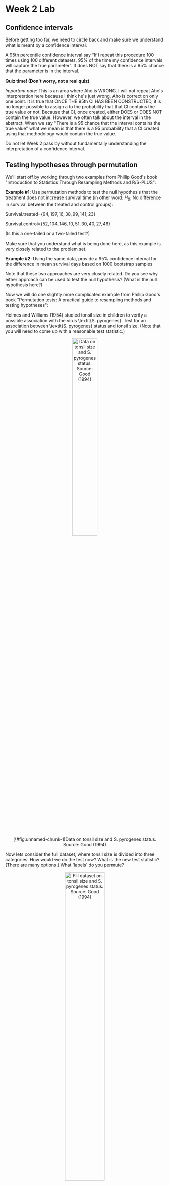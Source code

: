 Week 2 Lab
=============

Confidence intervals
-----------------------

Before getting too far, we need to circle back and make sure we understand what is meant by a confidence interval. 

A 95th percentile confidence interval say “If I repeat this procedure 100 times using 100 different datasets, 95% of the time my confidence intervals will capture the true parameter”. It does NOT say that there is a 95% chance that the parameter is in the interval.

**Quiz time! (Don't worry, not a real quiz)**

*Important note*: This is an area where Aho is WRONG. I will not repeat Aho's interpretation here because I think he's just wrong. Aho is correct on only one point. It is true that ONCE THE 95th CI HAS BEEN CONSTRUCTED, it is no longer possible to assign a $%$ to the probability that that CI contains the true value or not. Because that CI, once created, either DOES or DOES NOT contain the true value. However, we often talk about the interval in the abstract. When we say "There is a 95$%$ chance that the interval contains the true value" what we mean is that there is a 95$%$ probability that a CI created using that methodology would contain the true value.

Do not let Week 2 pass by without fundamentally understanding the interpretation of a confidence interval. 

Testing hypotheses through permutation
------------------------------------

We'll start off by working through two examples from Phillip Good's book "Introduction to Statistics Through Resampling Methods and R/S-PLUS":

**Example #1**: Use permutation methods to test the null hypothesis that the treatment does not increase survival time (in other word: $H_{0}$: No difference in survival between the treated and control groups):

Survival.treated=$\{94,197,16,38,99,141,23 \}$

Survival.control=$\{52,104,146,10,51,30,40,27,46 \}$

(Is this a one-tailed or a two-tailed test?)

Make sure that you understand what is being done here, as this example is very closely related to the problem set.


**Example #2**: Using the same data, provide a 95% confidence interval for the difference in mean survival days based on 1000 bootstrap samples

Note that these two approaches are very closely related. Do you see why either approach can be used to test the null hypothesis? (What is the null hypothesis here?)

Now we will do one slightly more complicated example from Phillip Good's book "Permutation tests: A practical guide to resampling methods and testing hypotheses":

Holmes and Williams (1954) studied tonsil size in children to verify a possible association with the virus \textit{S. pyrogenes}. Test for an association between \textit{S. pyrogenes} status and tonsil size. (Note that you will need to come up with a reasonable test statistic.)

<div class="figure" style="text-align: center">
<img src="Table2categories.png" alt="Data on tonsil size and S. pyrogenes status. Source: Good (1994)" width="40%" />
<p class="caption">(\#fig:unnamed-chunk-1)Data on tonsil size and S. pyrogenes status. Source: Good (1994)</p>
</div>

Now lets consider the full dataset, where tonsil size is divided into three categories. How would we do the test now? What is the new test statistic? (There are many options.) What 'labels' do you permute?

<div class="figure" style="text-align: center">
<img src="Table3categories.png" alt="Fill dataset on tonsil size and S. pyrogenes status. Source: Good (1994)" width="50%" />
<p class="caption">(\#fig:unnamed-chunk-2)Fill dataset on tonsil size and S. pyrogenes status. Source: Good (1994)</p>
</div>

Basics of bootstrap and jackknife
------------------------------------

To get started with bootstrap and jackknife techniques, we start by working through a very simple example. First we simulate some data


```r
x<-seq(0,9,by=1)
```

This will constutute our "data". Let's print the result of sampling with replacement to get a sense for it...


```r
table(sample(x,size=length(x),replace=T))
```

```
## 
## 1 4 5 6 7 8 9 
## 1 1 2 1 2 1 2
```

Now we will write a little script to take bootstrap samples and calculate the means of each of these bootstrap samples


```r
xmeans<-vector(length=1000)
for (i in 1:1000)
  {
  xmeans[i]<-mean(sample(x,replace=T))
  }
```

The actual number of bootstrapped samples is arbitrary *at this point* but there are ways of characterizing the precision of the bootstrap (jackknife-after-bootstrap) which might inform the number of bootstrap samples needed. *In practice*, people tend to pick some arbitrary but large number of bootstrap samples because computers are so fast that it is often easy to draw far more samples than are actually needed. When calculation of the statistic is slow (as might be the case if you are using the samples to construct a phylogeny, for example), then you would need to be more concerned with the number of bootstrap samples. 

First, lets just look at a histogram of the bootstrapped means and plot the actual sample mean on the histogram for comparison



```r
hist(xmeans,breaks=30,col="pink")
abline(v=mean(x),lwd=2)
```

<img src="Week-2-lab_files/figure-html/unnamed-chunk-6-1.png" width="672" />

Calculating bias and standard error
-----------------------------------

From these we can calculate the bias and standard deviation for the mean (which is the "statistic"):

$$
\widehat{Bias_{boot}} = \left(\frac{1}{k}\sum^{k}_{i=1}\theta^{*}_{i}\right)-\hat{\theta}
$$


```r
bias.boot<-mean(xmeans)-mean(x)
bias.boot
```

```
## [1] 0.0097
```

```r
hist(xmeans,breaks=30,col="pink")
abline(v=mean(x),lwd=5,col="black")
abline(v=mean(xmeans),lwd=2,col="yellow")
```

<img src="Week-2-lab_files/figure-html/unnamed-chunk-7-1.png" width="672" />

$$
\widehat{s.e._{boot}} = \sqrt{\frac{1}{k-1}\sum^{k}_{i=1}(\theta^{*}_{i}-\bar{\theta^{*}})^{2}}
$$


```r
se.boot<-sd(xmeans)
```

We can find the confidence intervals in two ways:

Method #1: Assume the bootstrap statistics are normally distributed


```r
LL.boot<-mean(xmeans)-1.96*se.boot #where did 1.96 come from?
UL.boot<-mean(xmeans)+1.96*se.boot
LL.boot
```

```
## [1] 2.734567
```

```r
UL.boot
```

```
## [1] 6.284833
```

Method #2: Simply take the quantiles of the bootstrap statistics


```r
quantile(xmeans,c(0.025,0.975))
```

```
##  2.5% 97.5% 
##   2.8   6.3
```

Let's compare this to what we would have gotten if we had used normal distribution theory. First we have to calculate the standard error:


```r
se.normal<-sqrt(var(x)/length(x))
LL.normal<-mean(x)-qt(0.975,length(x)-1)*se.normal
UL.normal<-mean(x)+qt(0.975,length(x)-1)*se.normal
LL.normal
```

```
## [1] 2.334149
```

```r
UL.normal
```

```
## [1] 6.665851
```

In this case, the confidence intervals we got from the normal distribution theory are too wide.

Does it make sense why the normal distribution theory intervals are too wide? Because the original were were uniformly distributed, the data has higher variance than would be expected and therefore the standard error is higher than would be expected.

There are two packages that provide functions for bootstrapping, 'boot' and 'boostrap'. We will start by using the 'bootstrap' package, which was originally designed for Efron and Tibshirani's monograph on the bootstrap. 

To test the main functionality of the 'bootstrap' package, we will use the data we already have. The 'bootstrap' function requires the input of a user-defined function to calculate the statistic of interest. Here I will write a function that calculates the mean of the input values.


```r
library(bootstrap)
theta<-function(x)
  {
    mean(x)
  }
results<-bootstrap(x=x,nboot=1000,theta=theta)
results
```

```
## $thetastar
##    [1] 4.6 3.9 3.2 3.1 4.5 2.7 4.9 5.5 5.5 6.2 7.5 2.8 4.5 3.6 4.7 3.2 3.9 4.4
##   [19] 3.0 3.4 3.6 3.6 4.5 3.3 3.1 3.7 4.7 5.2 5.3 5.1 4.1 4.8 5.0 4.7 4.7 5.2
##   [37] 5.5 4.5 3.2 4.4 4.6 4.9 3.5 6.8 3.3 5.1 4.7 4.0 2.7 3.7 5.8 4.1 4.7 4.7
##   [55] 4.3 3.2 4.4 6.2 4.7 4.0 4.7 2.2 5.3 3.9 5.0 4.5 3.4 3.7 3.2 5.3 4.0 3.8
##   [73] 4.4 4.3 2.9 4.6 4.7 5.4 4.2 6.1 5.2 4.5 4.5 5.5 5.1 4.9 6.8 6.4 3.5 5.4
##   [91] 4.8 3.6 5.1 4.5 3.4 2.9 3.2 4.5 5.6 4.7 4.4 5.3 4.4 2.2 4.2 3.3 5.2 6.4
##  [109] 3.1 5.0 4.7 6.2 4.4 4.3 4.7 5.1 2.6 5.9 4.4 3.8 5.4 3.8 3.8 4.8 4.7 4.6
##  [127] 4.3 4.0 5.1 5.7 5.7 5.0 3.9 4.2 5.2 4.1 3.7 4.5 4.8 4.8 4.0 3.2 3.5 4.4
##  [145] 4.1 3.5 3.2 3.8 4.1 4.6 5.1 4.7 4.0 4.9 4.6 4.7 2.4 5.5 4.3 4.9 4.7 4.9
##  [163] 5.3 3.9 4.6 3.2 5.7 4.4 3.3 4.1 4.7 4.7 5.4 5.2 5.0 5.0 3.8 3.6 6.2 5.6
##  [181] 4.7 3.6 5.6 4.6 4.7 4.6 3.5 5.4 3.7 5.9 5.4 5.0 5.3 3.7 3.0 4.3 5.1 3.8
##  [199] 5.5 4.6 4.1 5.5 4.1 4.0 4.4 3.6 4.4 2.6 4.1 4.8 4.6 5.5 5.1 4.1 5.1 5.9
##  [217] 5.7 4.8 3.0 4.5 5.3 5.9 5.7 2.8 4.2 5.0 5.5 4.3 4.7 5.1 5.6 5.1 3.0 2.9
##  [235] 2.6 4.0 3.5 4.4 4.1 4.8 4.1 4.1 4.4 4.3 2.3 5.6 3.6 6.1 4.3 3.8 4.2 3.3
##  [253] 4.4 5.5 2.8 4.1 3.2 3.9 5.0 3.8 4.6 4.0 3.1 3.9 3.7 4.9 3.9 4.0 4.9 4.1
##  [271] 6.0 4.1 4.6 5.8 5.3 3.5 5.3 5.0 5.5 4.3 2.5 4.4 2.8 4.6 4.8 3.1 3.4 5.0
##  [289] 4.2 4.0 4.5 4.1 4.2 3.4 5.2 5.4 2.1 5.5 3.5 4.9 5.6 5.2 3.9 3.6 3.9 2.9
##  [307] 4.4 5.2 4.1 4.5 3.8 4.5 4.8 6.7 5.4 3.5 4.8 4.9 3.0 3.8 4.5 4.7 5.5 5.2
##  [325] 5.6 2.5 3.0 5.2 4.2 5.2 4.5 5.1 3.4 3.6 4.9 2.9 4.3 5.4 3.7 5.3 4.8 4.1
##  [343] 5.3 3.9 4.0 3.9 4.6 4.3 6.5 4.4 4.6 6.7 4.3 4.5 5.7 3.9 4.5 4.1 2.2 5.1
##  [361] 4.3 4.2 5.1 5.7 5.0 5.4 3.1 2.9 5.0 4.1 4.4 3.4 3.6 4.4 3.0 5.2 5.5 3.5
##  [379] 4.2 3.6 3.9 5.1 3.8 3.7 4.9 3.9 6.0 4.3 3.3 3.0 5.2 5.2 4.3 3.8 3.3 5.1
##  [397] 4.9 5.2 5.4 5.0 4.7 4.4 5.6 5.3 3.1 4.1 5.0 3.9 4.3 3.4 6.1 3.4 3.7 5.6
##  [415] 5.8 3.7 3.7 3.9 3.8 6.4 4.1 4.8 3.9 4.1 5.1 4.8 5.3 5.0 5.8 4.9 4.4 3.7
##  [433] 4.1 4.0 4.3 3.6 3.6 5.0 3.6 5.3 4.2 3.7 4.4 4.8 5.0 4.5 4.7 5.0 5.4 5.6
##  [451] 4.5 4.9 5.0 4.1 5.3 5.0 4.2 3.7 4.8 3.9 5.8 4.2 2.6 4.7 4.0 3.2 4.2 3.4
##  [469] 4.6 4.0 2.4 5.0 4.9 4.9 4.1 5.4 5.0 4.9 5.7 4.3 4.9 2.2 4.3 4.9 5.0 4.4
##  [487] 4.3 4.3 4.5 3.8 5.6 3.3 4.3 4.9 3.4 3.0 5.9 4.1 4.2 3.4 4.4 3.6 3.4 4.1
##  [505] 4.1 2.3 4.3 3.8 5.6 5.7 3.8 5.0 4.8 6.1 4.7 4.0 4.2 3.9 4.3 4.5 4.4 5.1
##  [523] 3.6 5.2 5.5 4.5 5.3 2.9 3.1 4.7 4.8 3.8 4.7 5.0 4.5 5.5 3.9 5.3 4.3 5.6
##  [541] 4.1 3.5 4.9 5.4 3.5 4.6 6.3 5.3 2.9 5.4 4.7 5.4 4.8 5.1 4.7 3.4 6.3 3.9
##  [559] 4.0 5.6 4.4 5.3 3.4 2.6 5.7 3.9 3.5 5.3 4.8 5.1 5.9 3.2 4.4 5.6 4.6 3.7
##  [577] 3.5 4.8 3.2 4.6 4.5 3.6 3.4 3.8 4.4 5.1 5.2 4.4 2.8 4.0 4.9 5.1 4.2 5.5
##  [595] 3.2 4.1 3.2 4.2 5.3 4.8 3.8 5.3 3.5 3.6 4.5 5.2 5.4 4.3 4.7 5.0 4.7 4.9
##  [613] 4.0 4.7 3.9 4.3 3.9 4.6 4.6 4.9 5.5 4.1 6.3 4.1 4.6 5.1 5.3 3.9 4.3 5.5
##  [631] 5.2 4.4 4.4 4.9 4.4 5.6 2.8 5.9 3.1 5.1 5.2 4.6 3.7 4.4 2.9 5.8 4.7 2.3
##  [649] 4.5 5.5 3.5 3.0 4.9 3.6 4.3 4.3 4.8 4.4 3.7 5.3 4.6 3.3 4.3 3.2 6.2 5.4
##  [667] 3.9 4.3 4.3 3.8 4.7 4.6 3.9 5.6 3.8 4.4 4.3 4.8 4.3 5.8 5.0 5.3 2.6 4.9
##  [685] 4.1 5.1 5.1 5.9 4.4 4.5 4.8 3.2 4.9 5.1 2.5 2.9 4.8 4.5 4.5 3.8 5.1 4.3
##  [703] 6.0 3.5 4.9 4.3 3.2 4.7 4.2 5.4 4.9 5.6 4.7 6.2 4.6 3.6 4.1 5.0 3.7 3.9
##  [721] 4.2 4.6 5.6 5.9 6.0 4.4 4.8 4.9 3.5 5.8 4.6 4.0 4.3 5.1 4.4 4.6 5.1 5.4
##  [739] 5.5 4.8 3.3 5.2 4.7 4.3 4.3 4.7 4.4 5.1 5.4 4.1 3.0 3.8 4.6 6.1 4.2 4.9
##  [757] 4.0 3.6 2.7 5.0 3.5 4.5 4.7 3.4 2.7 4.3 4.9 3.5 4.8 4.3 4.9 5.3 4.5 4.5
##  [775] 4.6 4.0 4.6 4.7 4.8 5.8 3.8 5.5 6.3 4.2 4.3 2.9 6.2 5.5 4.8 4.5 3.5 4.8
##  [793] 3.9 4.5 4.5 5.6 6.4 4.3 3.3 3.2 5.9 5.6 4.8 2.8 6.2 4.6 4.3 3.9 3.9 4.1
##  [811] 5.0 4.8 4.9 6.7 4.7 5.1 3.3 4.7 3.8 5.3 5.6 4.1 5.1 4.1 3.2 5.5 2.5 4.8
##  [829] 4.4 3.1 5.2 4.0 3.7 4.0 3.7 6.2 3.5 4.5 2.6 4.8 4.0 5.8 4.0 5.3 4.1 3.7
##  [847] 5.8 4.4 3.8 5.7 5.0 4.8 2.3 4.0 5.2 4.9 4.2 3.0 3.5 5.0 3.2 5.2 4.7 6.8
##  [865] 4.1 3.9 4.6 4.9 4.6 4.2 3.3 2.6 3.9 5.6 4.3 3.8 4.2 4.5 4.7 3.5 4.3 4.5
##  [883] 4.0 6.0 5.1 4.4 4.0 3.7 4.1 5.5 5.2 5.1 3.8 3.2 3.1 2.0 5.1 5.2 3.7 5.0
##  [901] 4.0 4.8 6.3 5.3 4.3 3.7 6.0 4.5 3.8 3.9 4.8 4.5 5.0 4.7 4.0 4.7 5.6 5.3
##  [919] 4.8 3.4 4.2 5.3 4.5 4.5 5.6 3.4 5.7 5.1 4.7 3.6 4.7 5.2 2.7 3.5 4.7 2.9
##  [937] 4.1 3.4 4.4 4.1 4.2 5.7 4.6 4.3 5.1 4.4 4.0 5.9 4.4 5.4 4.2 3.7 3.4 4.8
##  [955] 7.2 3.9 4.4 3.2 5.0 3.8 5.5 4.7 3.2 4.3 3.1 3.5 5.5 5.2 6.6 4.4 5.0 4.2
##  [973] 4.0 4.7 4.4 4.6 5.7 6.0 3.2 6.0 4.4 2.5 5.6 5.0 5.1 3.0 3.5 3.7 4.5 5.0
##  [991] 4.7 4.3 3.6 4.6 4.9 4.4 4.5 4.8 4.9 6.2
## 
## $func.thetastar
## NULL
## 
## $jack.boot.val
## NULL
## 
## $jack.boot.se
## NULL
## 
## $call
## bootstrap(x = x, nboot = 1000, theta = theta)
```

```r
quantile(results$thetastar,c(0.025,0.975))
```

```
##   2.5%  97.5% 
## 2.6975 6.2000
```

Notice that we get exactly what we got last time. This illustrates an important point, which is that the bootstrap functions are often no easier to use than something you could write yourself.

You can also define a function of the bootstrapped statistics (we have been calling this theta) to pull out immediately any summary statistics you are interested in from the bootstrapped thetas.

Here I will write a function that calculates the bias of my estimate of the mean (which is 4.5 [i.e. the mean of the number 0,1,2,3,4,5,6,7,8,9])


```r
bias<-function(x)
  {
  mean(x)-4.5
  }
results<-bootstrap(x=x,nboot=1000,theta=theta,func=bias)
results
```

```
## $thetastar
##    [1] 5.0 3.9 5.9 7.1 5.1 5.7 4.6 6.1 3.4 4.1 3.4 2.8 3.0 3.8 3.8 2.7 4.7 4.2
##   [19] 6.0 5.2 4.3 3.8 3.3 3.5 4.6 4.5 3.8 2.9 4.9 3.7 3.1 5.1 2.0 4.5 4.7 3.2
##   [37] 4.2 5.2 4.0 3.8 5.5 4.6 5.1 5.0 4.7 5.5 6.6 4.3 6.5 6.2 3.5 2.5 4.0 3.7
##   [55] 5.5 4.6 5.7 4.4 5.5 5.2 5.4 4.1 4.3 3.5 5.7 5.2 4.5 5.5 4.8 4.5 5.1 4.3
##   [73] 5.6 4.5 5.1 3.6 3.5 4.3 4.2 4.1 4.9 6.7 4.9 4.5 2.9 3.6 4.5 6.2 7.1 4.2
##   [91] 3.0 5.4 5.0 3.9 5.5 5.6 4.3 4.4 5.5 4.5 4.3 4.2 4.6 6.8 4.6 3.4 3.4 4.1
##  [109] 4.0 5.2 3.9 4.8 3.5 5.3 3.3 4.2 4.5 5.0 4.6 4.8 4.6 3.4 4.8 5.3 4.8 3.1
##  [127] 4.9 5.4 4.2 5.8 3.1 5.3 3.5 5.8 4.6 4.3 5.9 3.5 5.0 4.4 3.2 4.3 3.8 3.0
##  [145] 2.6 4.2 5.0 5.2 4.1 3.7 6.6 4.1 3.6 4.8 5.3 4.9 3.7 4.9 3.5 3.7 3.6 4.3
##  [163] 5.8 4.0 5.2 4.8 3.7 3.4 4.7 3.6 3.8 3.9 3.1 4.2 4.8 5.5 6.0 5.2 4.8 4.1
##  [181] 5.4 4.8 5.6 4.6 3.7 3.7 3.9 4.5 4.2 4.6 3.8 3.5 5.7 3.6 3.9 5.7 4.9 5.2
##  [199] 3.5 4.3 5.7 5.2 5.5 6.3 5.7 4.6 4.8 6.1 4.0 3.6 3.3 3.7 4.1 3.4 3.8 3.3
##  [217] 4.4 3.8 3.6 5.0 5.0 4.4 3.8 5.6 3.2 3.5 4.4 4.5 4.1 4.8 4.1 3.0 4.5 3.5
##  [235] 5.5 3.0 4.4 4.9 4.6 4.3 3.6 4.6 3.6 3.6 3.2 3.9 4.7 4.8 6.6 4.0 4.5 4.7
##  [253] 4.8 5.1 3.1 5.7 4.3 5.4 5.0 5.5 4.9 2.8 3.7 4.1 2.5 4.3 3.4 4.7 3.8 5.3
##  [271] 4.7 5.6 5.8 3.3 5.8 5.9 4.5 6.5 4.6 4.7 4.2 4.9 4.6 4.5 3.7 5.4 4.2 4.3
##  [289] 4.7 3.3 4.4 5.5 3.1 4.5 5.9 4.6 4.1 5.3 5.4 5.3 3.6 3.9 4.0 5.2 4.6 4.3
##  [307] 4.5 3.7 6.0 4.4 4.8 5.4 4.6 4.1 3.0 6.1 5.6 5.0 4.3 4.2 5.6 4.2 3.6 5.5
##  [325] 4.1 3.4 5.0 4.5 6.3 4.7 5.1 3.2 5.0 3.6 3.7 5.2 4.0 4.6 5.5 4.0 4.7 3.1
##  [343] 5.5 5.2 4.0 4.0 3.1 4.1 4.6 5.4 5.1 4.7 3.1 2.5 5.3 5.6 3.3 2.7 4.5 4.3
##  [361] 3.8 5.5 5.2 4.6 4.8 2.7 4.4 4.7 3.1 4.9 5.0 3.5 3.9 4.8 4.9 4.8 4.4 4.5
##  [379] 4.8 3.9 4.5 4.5 6.0 3.1 5.8 5.8 6.2 5.0 4.6 4.0 3.9 5.5 4.8 5.1 4.0 4.5
##  [397] 3.7 4.5 4.6 5.1 4.4 4.8 4.4 5.7 5.2 3.2 3.5 3.9 4.8 4.7 4.6 3.5 4.5 4.0
##  [415] 5.7 5.2 3.7 3.3 5.6 4.3 4.9 3.4 5.7 3.5 3.3 2.4 4.2 5.7 5.0 5.5 3.9 4.3
##  [433] 4.3 4.5 5.1 5.9 5.2 3.1 5.4 5.5 3.7 2.7 4.2 6.2 4.2 4.0 4.2 4.9 4.8 2.4
##  [451] 3.2 6.2 2.1 5.4 5.5 4.5 4.9 2.6 4.3 4.8 5.0 3.2 4.1 4.6 5.3 3.9 4.1 4.0
##  [469] 5.3 4.1 4.5 4.6 4.5 3.8 4.2 4.8 4.4 4.7 5.0 4.9 3.6 3.6 4.3 6.1 4.6 2.3
##  [487] 4.9 5.4 5.4 3.5 4.7 4.5 5.3 3.3 5.9 4.6 5.7 3.4 4.1 6.8 4.6 2.9 5.8 2.0
##  [505] 3.6 5.2 4.0 5.4 3.1 5.0 4.6 5.3 3.9 4.4 5.4 4.8 4.6 4.5 4.9 4.2 1.8 4.2
##  [523] 3.1 4.3 5.2 3.3 5.1 3.1 3.7 5.1 3.8 3.7 3.2 4.5 4.5 5.2 5.3 5.6 3.8 4.2
##  [541] 4.1 4.2 4.4 4.1 4.2 4.8 4.6 4.6 4.8 1.9 5.4 5.3 4.7 5.7 5.1 4.5 4.2 4.6
##  [559] 5.0 4.2 5.2 5.2 6.0 3.4 3.9 3.9 4.3 3.5 4.8 4.3 4.4 2.9 5.0 5.4 4.4 3.7
##  [577] 4.8 3.8 4.2 4.8 5.6 4.5 4.1 3.3 3.3 5.0 5.1 3.9 4.9 5.1 5.9 3.3 4.2 4.7
##  [595] 4.4 4.7 4.1 3.8 3.8 6.1 4.5 4.7 5.0 4.0 4.4 5.0 4.1 4.6 3.7 7.3 3.6 3.2
##  [613] 5.7 4.8 4.4 5.2 4.0 5.3 4.6 3.7 5.1 5.3 3.9 5.0 4.1 4.8 2.6 6.4 5.0 5.2
##  [631] 6.1 3.3 5.9 5.0 4.9 5.4 3.9 4.9 4.6 5.2 6.0 4.2 5.4 3.6 3.1 5.6 5.6 4.3
##  [649] 5.0 4.0 3.2 4.1 4.7 4.8 4.7 5.1 3.8 3.9 5.6 3.2 3.7 4.8 4.9 4.2 6.2 4.8
##  [667] 4.8 3.7 5.8 3.8 5.2 4.7 4.9 5.3 2.6 6.2 5.1 5.9 6.1 4.0 4.8 4.3 4.0 3.3
##  [685] 5.5 4.1 4.0 4.4 3.0 5.0 5.8 4.0 5.7 4.8 5.6 4.3 3.0 5.7 4.6 4.9 4.2 3.5
##  [703] 4.6 4.3 3.8 3.9 6.2 4.0 4.2 5.6 4.3 4.6 4.3 4.1 5.4 3.7 4.1 5.1 3.0 4.6
##  [721] 3.3 3.3 3.8 4.8 5.0 3.6 4.8 4.3 4.5 3.2 4.2 5.9 5.8 3.1 3.7 5.5 7.0 2.3
##  [739] 4.0 3.4 5.0 2.6 3.9 5.9 4.3 4.9 4.4 5.0 5.5 4.2 4.1 5.2 2.9 4.0 4.9 5.4
##  [757] 3.6 5.0 5.8 3.9 5.1 4.7 3.1 6.2 3.9 4.8 4.6 5.6 4.6 4.2 3.9 3.7 5.5 4.3
##  [775] 4.8 3.4 5.7 5.8 5.0 5.3 4.9 3.6 4.4 3.9 4.3 5.1 4.3 4.1 4.5 5.7 4.7 3.8
##  [793] 3.7 4.4 4.9 4.3 4.8 4.1 4.1 4.8 4.2 5.4 3.5 5.4 5.3 5.7 3.8 6.9 3.8 5.4
##  [811] 3.9 3.8 3.5 4.5 4.2 5.2 4.4 5.0 4.6 3.8 4.5 5.3 3.5 5.6 2.2 5.8 4.6 3.8
##  [829] 5.2 6.0 3.6 4.2 3.9 5.6 2.7 5.6 5.7 5.3 4.7 3.8 4.1 4.5 5.0 3.3 4.0 4.5
##  [847] 4.1 5.0 6.2 4.1 4.9 5.0 5.0 3.6 5.7 5.2 3.3 3.1 3.4 4.5 2.8 4.9 4.9 2.3
##  [865] 5.2 3.3 5.0 4.9 3.8 6.0 5.7 4.5 4.9 3.9 4.9 5.6 5.2 6.0 4.7 5.0 6.3 3.8
##  [883] 4.5 4.5 3.8 4.2 4.4 4.8 3.6 6.6 4.9 3.1 2.6 3.7 5.1 3.9 5.0 6.4 3.8 3.8
##  [901] 5.0 5.9 4.6 6.2 4.5 5.3 5.7 4.8 5.3 5.5 6.0 4.6 4.7 3.4 4.5 5.2 4.2 6.8
##  [919] 5.0 4.5 6.4 5.2 4.9 4.9 5.8 5.3 3.8 4.6 4.8 3.6 4.2 6.3 3.3 2.6 4.0 5.1
##  [937] 3.5 6.1 4.5 3.8 4.7 3.6 4.3 4.4 3.3 5.2 4.4 4.7 5.6 5.0 1.9 5.4 6.1 4.1
##  [955] 4.0 3.4 2.7 5.0 3.3 4.5 5.5 4.4 5.1 3.8 3.3 4.8 3.7 3.2 5.4 3.7 4.1 4.3
##  [973] 3.4 5.1 4.7 4.1 4.9 2.3 3.4 4.2 3.5 3.9 4.7 5.5 2.4 4.9 4.5 5.6 3.5 4.6
##  [991] 5.4 4.6 5.4 5.6 4.6 3.3 5.9 3.9 4.6 3.8
## 
## $func.thetastar
## [1] 0.0022
## 
## $jack.boot.val
##  [1]  0.46806723  0.36985075  0.25365169  0.20372493  0.06565934 -0.05425220
##  [7] -0.14710983 -0.26303725 -0.47041420 -0.52146893
## 
## $jack.boot.se
## [1] 0.9730894
## 
## $call
## bootstrap(x = x, nboot = 1000, theta = theta, func = bias)
```

Compare this to 'bias.boot' (our result from above). Why might it not be the same? Try running the same section of code several times. See how the value of the bias ($func.thetastar) jumps around? We should not be surprised by this because we can look at the jackknife-after-bootstrap estimate of the standard error of the function (in this case, that function is the bias) and we can see that it is not so small that we wouldn't expect some variation in these values.

Remember, everything we have discussed today are estimates. The statistic as applied to your data will change with new data, as will the standard error, the confidence intervals - everything! All of these values have sampling distributions and are subject to change if you repeated the procedure with new data.

Note that we can calculate any function of $\theta^{*}$. A simple example would be the 72nd percentile:


```r
perc72<-function(x)
  {
  quantile(x,probs=c(0.72))
  }
results<-bootstrap(x=x,nboot=1000,theta=theta,func=perc72)
results
```

```
## $thetastar
##    [1] 6.7 5.3 5.3 4.3 2.7 4.0 4.2 5.2 4.2 4.2 2.9 3.7 4.5 3.5 3.9 3.4 4.9 4.1
##   [19] 3.6 3.5 5.2 5.0 2.9 3.3 3.2 4.4 5.2 4.1 6.2 3.2 4.0 3.8 5.6 4.9 3.7 3.9
##   [37] 4.9 5.8 6.4 4.8 4.8 5.3 4.1 4.1 4.2 5.1 4.5 4.4 4.7 3.8 4.6 5.6 4.3 4.4
##   [55] 4.8 4.3 3.4 3.4 4.1 4.8 6.5 6.7 3.8 5.2 3.9 4.1 3.7 5.5 3.8 6.0 5.6 4.0
##   [73] 4.2 5.9 4.9 4.2 4.8 4.1 4.6 4.0 3.7 3.7 4.3 4.9 3.2 5.2 4.8 5.3 3.4 5.0
##   [91] 2.9 3.5 3.7 4.4 5.1 4.0 3.2 5.4 3.5 4.1 3.4 6.1 3.4 4.9 6.0 5.3 4.9 4.4
##  [109] 4.1 5.7 4.8 3.4 2.9 6.3 5.0 5.0 4.7 3.2 4.2 3.5 5.5 5.0 4.3 5.9 4.7 3.4
##  [127] 5.3 5.2 4.7 2.5 3.9 5.0 3.3 4.1 3.8 4.7 3.9 5.7 2.7 2.4 4.3 2.4 4.9 3.6
##  [145] 2.4 6.3 5.0 4.1 4.3 6.4 6.3 5.2 3.2 5.1 4.7 4.5 5.7 3.4 6.7 4.6 4.6 4.1
##  [163] 4.3 4.8 4.0 5.7 4.5 5.0 5.3 5.5 5.5 5.4 5.4 4.5 5.1 4.5 5.4 5.1 5.4 5.5
##  [181] 4.3 3.4 5.0 4.0 4.6 6.4 3.9 4.4 3.1 4.6 4.5 5.2 5.2 4.2 5.3 4.7 5.8 5.5
##  [199] 5.4 4.6 6.0 5.6 4.4 5.3 4.8 4.9 4.6 5.7 5.0 4.4 3.8 5.6 4.3 3.8 3.5 4.7
##  [217] 5.8 5.2 4.7 4.8 4.3 5.3 5.6 4.4 2.7 4.5 4.3 4.1 5.9 2.5 4.8 4.7 5.2 4.8
##  [235] 5.8 4.3 5.6 5.9 5.3 3.4 3.6 3.7 2.8 2.6 5.8 4.4 5.3 3.5 6.2 5.8 3.7 4.7
##  [253] 4.4 4.8 4.6 5.3 5.5 3.2 4.6 4.7 5.4 3.7 4.5 4.9 3.7 3.7 5.9 3.7 3.7 4.2
##  [271] 3.4 3.7 3.5 4.9 4.4 5.7 5.3 5.5 4.4 6.7 3.0 5.1 3.0 3.4 3.3 4.1 5.4 5.4
##  [289] 5.8 4.7 5.2 4.4 4.6 3.5 5.4 4.7 6.2 5.0 3.7 4.5 5.0 4.9 1.9 3.6 4.3 4.9
##  [307] 3.2 5.2 2.7 5.0 4.5 4.4 5.0 5.4 3.3 5.5 2.7 4.4 6.0 4.7 3.2 4.3 3.8 6.0
##  [325] 5.0 4.6 3.9 4.9 5.5 4.6 3.2 3.5 5.2 4.8 4.1 4.4 5.2 4.6 4.0 5.1 4.5 4.7
##  [343] 5.0 4.5 4.2 3.6 4.7 4.6 4.4 2.4 2.8 3.6 5.6 5.3 3.6 3.6 3.9 2.7 5.2 5.7
##  [361] 4.8 4.8 4.8 4.2 4.0 3.0 2.6 3.5 4.9 3.7 3.7 3.7 4.0 5.6 4.0 3.6 4.5 5.3
##  [379] 5.8 6.3 3.3 3.6 6.3 4.4 3.9 4.3 4.3 4.6 6.3 2.5 5.1 3.6 4.8 3.1 3.9 4.8
##  [397] 4.5 4.9 5.3 4.7 4.2 2.1 3.7 3.7 4.7 6.4 4.2 4.4 4.0 5.0 4.0 2.8 5.4 5.7
##  [415] 5.2 3.6 4.1 4.4 5.3 4.3 5.1 4.8 4.7 2.5 4.5 4.6 4.6 4.1 3.4 6.1 4.1 4.1
##  [433] 4.5 4.1 3.5 4.8 4.6 4.8 2.4 5.2 3.7 1.8 4.6 5.6 6.1 4.4 4.6 4.0 5.6 3.9
##  [451] 5.1 4.4 4.8 5.3 4.3 4.1 4.1 4.6 4.9 5.4 5.1 4.8 4.8 4.8 3.8 6.3 3.4 3.3
##  [469] 5.1 5.8 5.2 5.5 5.4 4.6 2.9 5.5 3.2 5.8 6.4 3.1 4.8 3.4 4.3 5.3 5.7 2.9
##  [487] 3.8 5.8 5.1 5.6 6.1 4.4 3.9 5.3 6.0 4.1 6.1 3.1 4.2 4.4 3.9 2.9 4.5 4.6
##  [505] 3.8 4.0 6.4 6.0 4.5 4.4 2.8 5.3 2.8 5.4 3.4 6.2 4.9 2.9 3.7 5.0 5.7 4.0
##  [523] 4.8 4.3 6.1 5.7 4.5 3.4 4.8 4.0 3.7 5.8 4.9 3.8 3.3 4.5 6.5 4.8 5.0 4.7
##  [541] 6.0 6.1 3.9 4.4 3.9 5.4 3.9 3.5 4.1 4.4 4.6 4.4 3.8 3.9 4.4 5.1 5.1 4.0
##  [559] 3.5 4.9 5.4 3.9 3.9 4.1 3.9 3.6 4.5 4.2 4.6 5.7 4.8 4.5 5.8 3.8 5.0 5.2
##  [577] 4.9 4.9 5.8 2.7 5.7 3.7 4.3 4.9 3.2 4.4 3.8 4.4 5.5 6.7 5.6 5.1 4.3 4.6
##  [595] 4.7 4.5 6.2 4.0 4.8 5.4 4.5 3.9 4.5 4.3 4.5 3.7 5.8 5.1 3.7 4.5 4.8 4.7
##  [613] 3.5 4.2 5.5 4.4 4.4 3.8 3.7 4.5 6.2 3.0 4.9 5.0 3.9 4.8 5.5 1.6 3.0 4.5
##  [631] 4.5 3.7 3.2 6.4 5.8 3.3 4.7 3.5 4.2 3.9 3.3 5.2 3.5 6.0 4.2 3.7 4.9 5.4
##  [649] 5.5 5.2 3.9 4.8 4.0 4.6 4.0 4.8 4.0 3.8 4.4 3.5 4.1 4.4 2.1 4.3 4.1 5.1
##  [667] 6.4 4.3 3.3 3.8 4.2 2.9 3.4 5.4 3.8 5.9 4.2 4.9 3.0 5.7 4.4 5.1 4.2 3.7
##  [685] 4.2 5.4 2.8 4.4 3.8 4.7 4.9 5.6 3.5 3.6 4.7 5.9 5.6 5.4 4.8 4.0 4.0 3.0
##  [703] 4.8 3.0 5.0 4.5 3.7 5.7 5.2 4.5 4.1 4.2 5.3 3.7 3.5 3.9 5.5 4.9 6.0 2.7
##  [721] 4.5 5.3 4.2 4.0 4.7 4.7 3.9 2.9 3.8 5.1 5.1 3.2 4.3 5.5 5.6 2.9 4.1 4.0
##  [739] 4.6 3.1 3.8 3.2 4.7 5.8 4.4 4.5 4.2 4.6 5.8 5.7 4.1 4.7 6.0 5.6 5.4 4.6
##  [757] 6.3 5.2 2.8 3.9 3.4 3.0 3.4 4.5 3.2 5.6 4.7 5.0 4.5 5.2 3.8 6.1 4.7 2.5
##  [775] 4.0 3.0 5.4 3.8 4.9 3.2 3.5 5.7 3.8 5.4 4.6 4.9 3.9 4.0 5.1 5.9 6.1 5.5
##  [793] 3.6 4.9 3.7 4.3 4.0 4.6 4.3 5.7 3.8 5.8 5.9 5.4 5.5 4.9 5.3 5.6 4.3 5.1
##  [811] 3.8 5.0 4.3 3.5 5.2 4.7 4.4 4.8 4.5 5.2 5.6 5.4 2.9 4.2 4.0 4.8 3.5 5.7
##  [829] 4.5 4.2 3.2 2.8 4.7 4.7 3.5 4.1 5.2 4.5 6.0 4.9 5.2 4.7 5.2 3.6 3.3 6.1
##  [847] 4.7 4.9 5.2 4.3 3.1 4.0 2.4 4.7 4.9 2.8 4.4 4.3 4.1 5.5 3.4 4.0 4.0 4.7
##  [865] 4.6 3.1 5.5 3.4 5.4 5.1 4.5 4.5 5.6 2.5 4.0 6.2 4.6 4.6 5.6 4.6 5.6 5.7
##  [883] 4.4 4.3 5.6 3.9 4.3 3.9 4.7 5.4 5.5 4.4 4.8 4.3 4.7 4.0 4.2 4.5 3.4 4.9
##  [901] 4.8 5.0 4.0 4.2 3.4 5.2 6.1 4.5 5.0 2.9 3.9 3.1 4.3 3.7 6.3 6.6 4.2 3.0
##  [919] 4.5 4.9 3.5 5.4 4.7 5.7 5.0 4.8 5.0 4.7 4.8 3.7 3.1 6.3 4.1 2.6 4.2 4.6
##  [937] 2.9 4.3 4.2 3.2 4.0 3.6 4.0 5.1 4.9 5.4 4.9 4.9 3.8 4.3 5.5 3.8 6.2 3.9
##  [955] 4.4 5.2 3.7 3.3 3.9 3.7 6.7 5.0 3.6 3.5 4.5 6.3 5.9 5.3 3.2 5.0 3.6 3.6
##  [973] 4.9 6.8 3.6 3.2 3.1 4.5 5.1 2.9 3.7 4.5 4.8 4.0 6.0 3.6 4.5 4.5 6.2 3.4
##  [991] 4.6 5.3 3.7 4.9 3.2 3.7 3.0 3.9 5.1 3.4
## 
## $func.thetastar
## 72% 
##   5 
## 
## $jack.boot.val
##  [1] 5.6 5.5 5.3 5.3 5.2 4.9 5.1 4.8 4.6 4.5
## 
## $jack.boot.se
## [1] 1.054704
## 
## $call
## bootstrap(x = x, nboot = 1000, theta = theta, func = perc72)
```

On Tuesday we went over an example in which we bootstrapped the correlation coefficient between LSAT scores and GPA. To do that, we sampled pairs of (LSAT,GPA) data with replacement. Here is a little script that would do something like that using (X,Y) data that are independently drawn from the normal distribution


```r
xdata<-matrix(rnorm(30),ncol=2)
```

Everyone's data is going to be different. With such a small sample size, it would be easy to get a positive or negative correlation by random change, but on average across everyone's datasets, there should be zero correlation because the two columns are drawn independently.


```r
n<-15
theta<-function(x,xdata)
  {
  cor(xdata[x,1],xdata[x,2])
  }
results<-bootstrap(x=1:n,nboot=50,theta=theta,xdata=xdata) 
#NB: xdata is passed to the theta function, not needed for bootstrap function itself
```

Notice the parameters that get passed to the 'bootstrap' function are: (1) the indexes which will be sampled with replacement. This is different that the raw data but the end result is the same because both the indices and the raw data get passed to the function 'theta' (2) the number of bootrapped samples (in this case 50) (3) the function to calculate the statistic (4) the raw data.

Lets look at a histogram of the bootstrapped statistics $\theta^{*}$ and draw a vertical line for the statistic as applied to the original data.


```r
hist(results$thetastar,breaks=30,col="pink")
abline(v=cor(xdata[,1],xdata[,2]),lwd=2)
```

<img src="Week-2-lab_files/figure-html/unnamed-chunk-17-1.png" width="672" />

Parametric bootstrap
---------------------

Let's do one quick example of a parametric bootstrap. We haven't introduced distributions yet (except for the Gaussian, or Normal, distribution, which is the most familiar), so lets spend a few minutes exploring the Gamma distribution, just so we have it to work with for testing out parametric bootstrap. All we need to know is that the Gamma distribution is a continuous, non-negative distribution that takes two parameters, which we call "shape" and "rate". Lets plot a few examples just to see what a Gamma distribution looks like. (Note that the Gamma distribution can be parameterized by "shape" and "rate" OR by "shape" and "scale", where "scale" is just 1/"rate". R will allow you to use either (shape,rate) or (shape,scale) as long as you specify which you are providing.

<img src="Week-2-lab_files/figure-html/unnamed-chunk-18-1.png" width="672" />


Let's generate some fairly sparse data from a Gamma distribution


```r
original.data<-rgamma(10,3,5)
```

and calculate the skew of the data using the R function 'skewness' from the 'moments' package. 


```r
library(moments)
theta<-skewness(original.data)
head(theta)
```

```
## [1] 0.8073545
```

What is skew? Skew describes how assymetric a distribution is. A distribution with a positive skew is a distribution that is "slumped over" to the right, with a right tail that is longer than the left tail. Alternatively, a distribution with negative skew has a longer left tail. Here we are just using it for illustration, as a property of a distribution that you may want to estimate using your data.

Lets use 'fitdistr' to fit a gamma distribution to these data. This function is an extremely handy function that takes in your data, the name of the distribution you are fitting, and some starting values (for the estimation optimizer under the hood), and it will return the parameter values (and their standard errors). We will learn in a couple weeks how R is doing this, but for now we will just use it out of the box. (Because we generated the data, we happen to know that the data are gamma distributed. In general we wouldn't know that, and we will see in a second that our assumption about the shape of the data really does make a difference.)


```r
library(MASS)
fit<-fitdistr(original.data,dgamma,list(shape=1,rate=1))
```

```
## Warning in densfun(x, parm[1], parm[2], ...): NaNs produced
```

```r
# fit<-fitdistr(original.data,"gamma")
# The second version would also work.
fit
```

```
##      shape       rate   
##   2.3473963   5.0176914 
##  (0.9843425) (2.3451530)
```

Now lets sample with replacement from this new distribution and calculate the skewness at each step:


```r
results<-c()
for (i in 1:1000)
  {
  x.star<-rgamma(length(original.data),shape=fit$estimate[1],rate=fit$estimate[2])
  results<-c(results,skewness(x.star))
  }
head(results)
```

```
## [1] 0.07525576 0.32216788 0.13865065 0.39542531 1.09050839 0.83128571
```

```r
hist(results,breaks=30,col="pink",ylim=c(0,1),freq=F)
```

<img src="Week-2-lab_files/figure-html/unnamed-chunk-22-1.png" width="672" />

Now we have the bootstrap distribution for skewness (the $\theta^{*}$ s), we can compare that to the equivalent non-parametric bootstrap:


```r
results2<-bootstrap(x=original.data,nboot=1000,theta=skewness)
results2
```

```
## $thetastar
##    [1]  0.3320519960  0.8573506038  0.7424228322  2.2238056279  0.8147858286
##    [6] -0.8445698773  0.7449661966  0.8802532007  0.8346052820  0.7123460076
##   [11]  0.4075143051  0.7987594046 -0.4065329638  0.2968230105  0.8452136700
##   [16]  0.3770451038  0.7401300210  1.4413154530  0.3542926953 -0.0599964576
##   [21]  1.9082602964  0.6861178596  2.0048484986  1.8257508913  0.4009742582
##   [26]  0.0173564315 -0.0334741797  0.4074428300  0.2930341408  0.5926290608
##   [31]  0.8241272520  1.2328044651  1.3629476765  1.2833583170  0.0336159434
##   [36]  0.8361910376  1.1496545757  1.2285391318  2.2192790819  1.4027073662
##   [41]  1.2733996384  0.7180861766  1.0096785799 -0.3724375961  0.8698145674
##   [46]  0.7565741099  1.4833973255  0.8382161825  0.0558662333  0.8722834957
##   [51]  0.8063076044 -0.3421582480  0.6540769035  0.8146671100  0.7922893369
##   [56] -0.3824918711  1.2862084250  1.1165536335  0.3276568966 -0.0221187376
##   [61] -0.0724711281  0.6184935937  1.3629476765  0.7137435106  0.8119492204
##   [66]  1.1401751874  2.2853952433  0.6720938487  2.1582420208  0.2626455095
##   [71] -0.0052654444  1.2151439705  2.3608738615  0.0363484632  0.3136067385
##   [76]  0.7269013600  1.3952597258  1.5043375098  1.8635896378  0.7979113559
##   [81]  0.8201644843  0.8650619313 -0.0020773599  0.4177007172  0.7949813538
##   [86]  0.4280758942  0.7572616588 -0.4222003144  0.8148684503  0.3786609274
##   [91]  0.0233672264  1.2391947397  0.3154074140  1.3102707984  1.4016569068
##   [96]  1.4300231733  0.3720744333  0.4357502294  2.3847658293  1.3252791837
##  [101]  0.7848563712  1.2285917185  0.7859181207  1.4284928207  0.3497058268
##  [106]  2.2315853843  0.7794046724  1.4155384836  0.0317073142  0.8665629620
##  [111]  1.2142898443  1.2929689488  0.7976972591  0.4433096715  1.2438528080
##  [116]  0.8437082333  0.0319460069  0.7630026268  1.5187577854  0.7024214624
##  [121]  1.2289484367  0.8057196124  0.8709691747  0.3793080413  0.0231079257
##  [126]  0.4282520813  1.4731537877  0.8560975893  1.4387631961  2.3572924102
##  [131]  0.3643269037  0.8148684503  0.7025048637  1.3719210841  0.3235934938
##  [136]  0.4255810134  0.3969037593  0.7843680676  0.6554571019  0.3022469595
##  [141]  1.3287115665  1.3795284535  0.3912377010  0.3867017625  0.0532529734
##  [146]  0.6528773853  2.3095786431  0.8000066387  0.3452237666  0.4123671782
##  [151]  0.8470755048  0.8366454085  1.4466005882  0.7973194444 -0.0065444946
##  [156]  1.3055888856  1.2969000432  1.3722860079  0.2676617243  0.0187694363
##  [161]  0.3723592608  0.8563965534 -1.4932510801 -0.0119627391  0.3044626958
##  [166]  0.7807471712  0.3533559439  1.2282521429  1.4392404307 -0.0059725011
##  [171]  0.7808251552  0.4076563888  1.0457872042  2.3771875467  0.3765309269
##  [176]  0.8519335995  0.4292429585  0.4234052518  0.7682726830  0.3347248583
##  [181]  0.4129019886  1.2744072956  0.3936040229  2.2937214134  1.4899850230
##  [186]  1.1013823629  0.7876947319  0.2680669246  0.4539834357  0.2081645354
##  [191]  0.8063845348  2.4757929925  1.3641002840  0.6864164407  1.2007211421
##  [196]  1.4524825064  0.8152465932  0.8981480586  1.4873109224  0.8420735456
##  [201]  1.4882591314  1.4178452161 -0.4205930894  0.7364224803  2.3250350364
##  [206]  0.3982585366  2.3597112022  1.4258057705 -0.3644189846  1.3303373724
##  [211]  2.4806027074  1.3436275832  0.3562444256  0.8725480245  0.8074288201
##  [216]  0.6343376371  1.4965801890  1.9652917511  1.2750915025  1.8590635208
##  [221]  0.4650639835  1.4053511171  0.0241270902  0.4349063370  0.3632753974
##  [226]  0.3887015809  0.8946966703  1.3256534860  0.4148416451  0.8311426282
##  [231]  0.8224760497  0.7145602664  0.4395545981  1.5079941334  0.2956858848
##  [236]  1.1978956964  2.2246945036  1.2882403030  0.3455156126  0.3828584419
##  [241]  1.2948033753  0.3540302598  2.3517857315  1.4388175586  2.3855863677
##  [246]  1.4921222147  0.8230069158  0.3158856223  1.3658941290  0.3386479352
##  [251]  1.2862279351  0.3348309652  1.3872624055  1.4892175072  0.7863039499
##  [256]  0.7257449298  0.7549147296  0.2783277576  1.2899639323  0.3405641256
##  [261]  1.4653626075  0.0177361201  2.1944847292  0.8191648290  1.1667408925
##  [266]  0.7734419289  0.2588479837  0.8022486282  0.3164054940  0.8594652256
##  [271] -0.0677204324  0.7871226797  1.1762774892  0.4370795578  1.4632331588
##  [276]  0.8619415416  1.4412301430  0.3308826896  0.8017205288  1.3396055802
##  [281]  0.6654245808  0.8608415178  1.3482498727  1.3787426870  1.0100792367
##  [286]  2.2152936445  0.4341034731 -0.0498523380  0.8130111725  0.8140713383
##  [291] -0.4182081169  0.8298724244  2.3233064042  1.3293667369  2.5708681312
##  [296]  0.4025280821  1.3390965776 -0.1245443651  0.7072384069  1.2782640383
##  [301]  0.8464071968  0.0046677994  1.4338245723  0.4002211938  1.1917122700
##  [306]  0.8142889827  0.4222980213  0.8636563663  0.8088845321  0.7897179045
##  [311]  1.3639112839  1.4076265447  0.3641350965  1.4374675539  0.9131872921
##  [316]  0.3879689680  0.8392908230  0.7345962653  1.4471096493  1.3252791837
##  [321]  0.3269059202  1.3657826102  0.8719083983  1.4753491806  0.7813829269
##  [326]  2.3249475067  2.3677545666  1.2129633369  1.4699650591  1.2911588005
##  [331]  1.3538148607  2.2393331067  2.0549927916  1.4944423015  0.3434139219
##  [336]  0.3594389688  0.8703567753  0.7918071933  1.4260931687  1.1504821834
##  [341]  0.3400792647 -0.8049883629  1.3341141978  0.0120587228  2.4226851458
##  [346] -0.0151694234  1.1715060013  0.3416962112  0.8487210901  0.3911858408
##  [351]  0.8380683502  1.1750577126  0.8768323432  0.4093011915  2.4419486439
##  [356]  2.5808510371  0.4471526073  1.2300810730  0.2756159255  0.4387767139
##  [361]  0.3333867085 -0.3869605501  2.0033221898  0.7470920977  0.3945620671
##  [366]  1.4760521524  0.3531914718  1.0999707164  0.8725151516  0.8504528441
##  [371]  0.3598820203  1.4042889691  0.8093881350  2.3095786431  2.2246945036
##  [376]  0.7698531312  2.5237326938  0.8478931233  0.8143166460  0.8499056876
##  [381]  2.1722477136  2.3517857315  1.4626021860  2.3688237919  0.8562573857
##  [386]  0.8079755803  2.1200748909  0.7432396032  1.3718611818  0.7423606764
##  [391]  0.8381975300  1.4282931171  0.8238923001  0.4352721892  0.4164625507
##  [396]  0.0346090891  0.3970001658  1.5030487832  0.7733870841  0.4169920275
##  [401]  2.0235544554  2.3514258452  2.6323193361  0.7874956160  1.2074407222
##  [406]  0.8001964590  1.0172011257 -0.3946725732  1.4504441065  1.3799221896
##  [411]  0.7871226797  0.8771308988  0.2738742234  2.2190849820  0.8541985544
##  [416]  0.3209503457  0.8093881350  1.3751856229  0.7573496793  2.3002461549
##  [421]  1.3895925875  0.2341956431  1.4121475714  1.2749605077 -0.0001524350
##  [426]  2.3178029608  1.4402464156  0.0167941415  2.4350376315  2.3427277378
##  [431] -0.0506161550  1.1510866292  0.3672540300  1.4726097356  0.0166365748
##  [436]  0.3649624083  0.5901156827  0.7174188420  1.4724073258  0.7854950690
##  [441]  0.8173580918  0.4511159580  0.2806654451  2.5305001349  0.4168014846
##  [446]  0.8161542710  0.8808885371  1.2015737762  0.8240236997  1.3559136894
##  [451]  0.0339966059  1.8587846747  0.8119492204  1.4395309199  1.5409866537
##  [456] -1.4247511327  0.4217805873  0.0420315537  0.3911027414  1.3239492059
##  [461] -0.0859183626  1.4821433999  0.7423606764  0.3160389061  0.0381994549
##  [466]  0.8506167983  0.4280571615  2.1439328934  1.2716813940  2.1748694139
##  [471]  1.3065326741  1.4024586380  0.7782503365 -0.0324793030  0.8803263477
##  [476]  0.4073933263  2.5272723072  0.8088867368  0.8778754276  1.2334558473
##  [481]  0.8207050878  0.8211938853  1.3820734405  0.2958789980 -0.3438297932
##  [486]  0.4265144669  1.4071676524  1.3289173429 -0.4162159537  2.2819848546
##  [491]  1.1855476098  0.8440576567  1.2956566083  1.3297866710  0.7680380763
##  [496]  1.3458000666  2.1306237713  1.3177814878  0.8734816346 -0.7970664118
##  [501]  0.4389917579  2.0750114391  1.2283385641 -0.1303044173  0.3502898366
##  [506]  1.3445036311  1.3702349033  0.7603543391  2.5138856888 -0.3951122495
##  [511]  0.3232628340  1.4777456005  0.8083094802  0.4475900112  0.4341346628
##  [516]  1.4093396551  1.3897221418  0.3916760851  0.3153882986  0.0241476688
##  [521]  0.8849154157  0.8316865229  2.2130186465  0.7614477430  0.8866149354
##  [526]  0.2981669179  0.7884004971  1.4183379990  2.2294811026  0.2326464846
##  [531]  2.5138856888  0.4038487726  0.4359555901  1.4429200133  1.5079693637
##  [536]  2.1484126018  0.3248016553  0.3741072317  0.3561222562  0.3268728554
##  [541]  0.8123992738  1.5238203351  0.4417461289  1.3126150291  1.5089808032
##  [546] -0.0149094290  1.2439048943  0.7447820031  0.4396565246 -0.4546374503
##  [551]  0.7451517861  0.3817364518  0.0121503804  0.7168812185  1.4588757542
##  [556]  0.4052118232 -0.3651367227  2.2646278911  1.3598163290  0.4015212244
##  [561]  0.4047148924  0.7262896159  0.7911288169  2.0918650297  2.5130196459
##  [566]  0.4287020283  1.4658428428 -0.0720523229  1.2726147301  1.3035342405
##  [571]  1.7818719314  1.2278830751  1.4445505776  0.8438078966  1.2995256487
##  [576]  0.8070158141  1.3702349033  0.8978827255  1.4855286062  1.1848050590
##  [581]  0.7094389804  0.8959884223  0.0092891166  0.4096013240  1.3672121082
##  [586]  0.3881068036  0.0900199189  2.2222220608  0.7813829269  0.4392459803
##  [591]  1.1917122700  0.8263634061  0.2905842438  0.4035553996  0.7383159220
##  [596]  0.7331258959  1.2685791729  0.3936188209  1.3870161413  0.8124892925
##  [601]  1.3037741714  1.4815565648  0.7909057532  0.7596200276  2.2954118865
##  [606] -0.0102754291  0.0102298258  0.7910157000  0.8379333321  0.3056524863
##  [611]  2.0132402965  1.4713510784  0.0681894974  1.3867379526  0.0502909610
##  [616]  0.0154957087  1.2423170123  0.3143930137  1.2590482914 -0.3442381989
##  [621]  0.7909057532 -0.0282429264  1.2391947397  2.1489727080  0.4397266334
##  [626]  0.3795438753  0.3667745354  0.8844378522  1.4769793825  0.3715363447
##  [631]  1.4416496777  1.3766022574  0.7752296224  0.8870002755 -0.3890574763
##  [636]  2.2067324646  0.8132914481  0.3888793353  0.8846042110  0.7693923479
##  [641]  0.7278242265  2.5347404558  1.2169764230 -0.0934360658  0.2869446880
##  [646]  1.3770319586  0.7386770770  0.3515897059  1.4965968649  0.8725699957
##  [651]  0.7964572178  2.3713455100  0.7212023504  0.4176914532 -0.3115368698
##  [656]  2.2713430800  0.8024088278  1.3559136894  0.3379529266  2.2965595179
##  [661]  1.4203637410  0.4120172780  1.3832663950  0.0539006471  0.8525032131
##  [666]  0.4027866292  0.8522148991  0.7653662829  1.0973366984  0.3283223162
##  [671]  1.3921120367  0.8091007763  1.8173798706  1.5452234112  0.8657901553
##  [676]  1.2624699651  0.7868138236  0.9052672460  1.4990701855  0.3730170111
##  [681]  0.3415406814 -0.0013522108  0.4495674247  0.3238170292  0.4169865143
##  [686]  0.4515722189  2.3021618710  1.9038663063  0.8787870586  0.3432791875
##  [691]  2.1537524924  0.8970451766  1.2027329175  0.7620537144  0.4150672427
##  [696]  0.4245250534  0.8978336563  0.4199174883  0.9001397801  1.4418965969
##  [701]  1.1440503813  0.7877574784  2.3332385736  2.4864457069  0.4271596412
##  [706] -0.0289533509 -0.0046729629  0.9120884443  0.8784040413  1.6667178814
##  [711]  0.0019809839  0.6621050784  0.8430870234  1.3563383428  1.3430785894
##  [716]  0.9022013178  1.8738718540  1.3113534749  1.3437512217  0.7521861003
##  [721]  1.2081350523  0.9571185540  0.3735693253  0.7455482039 -0.4007944041
##  [726]  0.3186006561  2.2168181572  1.3285956963  0.4305544162  1.3810849967
##  [731]  1.4574370104  1.2130964055 -0.0328617192  0.0236225150  0.3341475763
##  [736]  0.8487952995  2.1200037903  0.7185362116  0.0220816907 -0.0685950626
##  [741]  1.4643433906  0.4454483390  0.0467930390  0.4236404307  0.3341475763
##  [746]  0.0271580401  2.4935760695  1.4950576738  0.7816088722  0.7741488637
##  [751]  0.3735392627  0.8408233228  0.3542340815  0.7850331554  1.3634809717
##  [756]  0.3068819986  0.4125369815  1.1854446892 -0.4427498784  0.3448481755
##  [761]  2.5330530326  0.4381025821  0.7425733440  1.4688587446  1.4526311368
##  [766]  0.6978336973  1.5034947946  0.8200184412  0.7952899751  0.0020155566
##  [771]  0.3518385202  0.3769156077  1.5159776018  1.3607092772  2.1471882817
##  [776]  1.4669599390  0.6560160728  2.4857251698  0.8891152078  1.5144985834
##  [781]  1.4294426844  0.8927986009 -0.0099324604  0.0006363645  0.3697295998
##  [786]  1.2263062070  1.5126935118  1.3037741714 -0.0333970613  0.7875656525
##  [791] -0.8535125053 -0.4556729183  1.3034717738  2.4729344568 -0.0733899897
##  [796]  0.4413246695  1.2685078673  1.4472120040  1.3720094210  0.8884759533
##  [801]  2.0180406480 -0.8544183125  0.7994929906  0.0576587749  0.3212501063
##  [806]  0.4466712833  0.4076479437  0.8581233203  0.8214350929  0.8404428878
##  [811] -0.0282429264  0.3626006680  2.1969797434  0.4238109466  1.4293344078
##  [816]  1.2831419231  0.7336915335  0.8073544992  0.4367596211  1.4844300318
##  [821]  0.7100791946  2.2879007817 -0.0425072810  0.7650358439  0.6116392176
##  [826]  1.8507967549  0.3569256329  1.4069312724  1.9878746671  1.2263062070
##  [831]  0.3472282861  0.8075044678  0.8236437718 -0.0150427251  0.2853187967
##  [836]  0.0660472010  0.8033015838  0.8833478047  0.3899886647  0.4341986693
##  [841] -0.1051536574  1.2307152962  0.8068466684  2.5263888152  2.2828974316
##  [846]  1.2824278646  1.9784330906  0.8484201636  1.4182226943  1.4554820683
##  [851]  0.3034231556  1.3086983061  0.8238571584  0.9024469388  0.0380506142
##  [856]  1.3778545068  0.4187147664  2.3549129239  0.8648161561  0.0576587749
##  [861]  2.0759712621  1.5234339058  1.3795986994 -0.0087530876  2.2214208074
##  [866]  0.0187082472  1.4143563333  0.4345564817  0.8057734497 -0.0657716497
##  [871]  0.3902257557  0.7546611898  1.3913832473  0.7460452318  1.3024181198
##  [876]  2.5588198566  0.7515341064  0.7540987826  2.0532079027  2.2262183619
##  [881]  1.4044092322  0.3713630741  1.4659560324  0.8589183942  0.3242497591
##  [886]  0.0107995020  0.7834414335 -0.0772343017  0.7681643266  0.7450927475
##  [891]  0.7266413392  0.4213076909  2.3327855073  2.5577640621 -0.3430810470
##  [896]  0.8083104310  1.3759863293  0.7891306967  0.3671136995  2.0396279079
##  [901]  0.7780655296  1.3091446315  0.0478527923  2.1507715401  1.3691469239
##  [906]  1.2737215624  2.1489727080  1.2263817260  0.6649881017  0.7933257706
##  [911]  1.2726147301  0.8926011457  0.8489872259  0.3572158773  0.4035004398
##  [916]  0.4161273849  2.2430234643  0.0002758712  1.9803716281 -0.0059813936
##  [921]  0.4025280821  0.8024181397  0.8422887588  0.3972346702  0.8389499515
##  [926] -0.1551870825  1.1441795471  1.4934841999  0.4680543568  1.3177814878
##  [931]  2.4993426781  0.0095111494  0.7852374244 -0.0184614162  0.8265381778
##  [936]  0.8637555096  0.4079568740  1.2810575113  0.7946311449  1.3373066265
##  [941]  1.3460227325  0.8596808762  0.4373696839  1.1643709416  1.5058546706
##  [946]  0.8528999683  0.8685415585  1.3289020409 -0.4224897702  0.7875827963
##  [951]  2.2141273975  0.3273155011  0.7170006404  2.2173431566  0.7165083955
##  [956]  1.3225077226  0.8375248458 -0.0277476831  0.4290699737  1.3774535352
##  [961]  0.4233962581  0.8602987713  0.8552741501  0.2341111235  0.4210794175
##  [966]  0.2641680924 -0.0248822870  0.3485963188  0.3358715166 -0.3599826175
##  [971] -0.4857538527  0.3335502326  1.4784586474  0.4186636660 -0.3057795325
##  [976]  0.8062939090  0.3583247364  2.1824570163  1.2323708092  0.8361984148
##  [981]  1.1946496981  2.1790775637  2.5479970242 -0.4245331546  0.0328807925
##  [986]  0.8532356508  1.4488746820  0.9085969499 -0.0067898430 -0.0148019303
##  [991]  0.0001943736  0.3772317434  0.8489113328  0.3621306178 -0.0150198885
##  [996]  0.8439835211  2.2919910213  1.1515923739  2.5544482362  0.8280299529
## 
## $func.thetastar
## NULL
## 
## $jack.boot.val
## NULL
## 
## $jack.boot.se
## NULL
## 
## $call
## bootstrap(x = original.data, nboot = 1000, theta = skewness)
```

```r
hist(results,breaks=30,col="pink",ylim=c(0,1),freq=F)
hist(results2$thetastar,breaks=30,border="purple",add=T,density=20,col="purple",freq=F)
```

<img src="Week-2-lab_files/figure-html/unnamed-chunk-23-1.png" width="672" />

What would have happened if we would have fit a normal distribution instead of a gamma distribution?


```r
fit2<-fitdistr(original.data,dnorm,start=list(mean=1,sd=1))
```

```
## Warning in densfun(x, parm[1], parm[2], ...): NaNs produced

## Warning in densfun(x, parm[1], parm[2], ...): NaNs produced

## Warning in densfun(x, parm[1], parm[2], ...): NaNs produced

## Warning in densfun(x, parm[1], parm[2], ...): NaNs produced

## Warning in densfun(x, parm[1], parm[2], ...): NaNs produced

## Warning in densfun(x, parm[1], parm[2], ...): NaNs produced
```

```r
fit2
```

```
##      mean         sd    
##   0.4678238   0.3277465 
##  (0.1036425) (0.0732837)
```

```r
results.norm<-c()
for (i in 1:1000)
  {
  x.star<-rnorm(length(original.data),mean=fit2$estimate[1],sd=fit2$estimate[2])
  results.norm<-c(results.norm,skewness(x.star))
  }
head(results.norm)
```

```
## [1] -0.31826751  0.15828036  0.09302347 -0.56375736  0.06139986  1.01480553
```

```r
hist(results,breaks=30,col="pink",ylim=c(0,1),freq=F)
hist(results.norm,breaks=30,col="lightgreen",freq=F,add=T)
hist(results2$thetastar,breaks=30,border="purple",add=T,density=20,col="purple",freq=F)
```

<img src="Week-2-lab_files/figure-html/unnamed-chunk-24-1.png" width="672" />

All three methods (two parametric and one non-parametric) really do give different distributions for the bootstrapped statistic, so the choice of which method is best depends a lot on the situation, how much data you have, and what you might already know about the underlying distribution.

Jackknifing is just as easy at bootstrapping. Here we will do a trivial example for illustration. We will write a little function for the mean even though you could put the function in directly with 'jackknife(x,mean)'


```r
theta<-function(x)
  {
  mean(x)
  }
x<-seq(0,9,by=1)
results<-jackknife(x=x,theta=theta)
results
```

```
## $jack.se
## [1] 0.9574271
## 
## $jack.bias
## [1] 0
## 
## $jack.values
##  [1] 5.000000 4.888889 4.777778 4.666667 4.555556 4.444444 4.333333 4.222222
##  [9] 4.111111 4.000000
## 
## $call
## jackknife(x = x, theta = theta)
```

Why do we not have to tell the 'jackknife' function how many replicates to do?

Let's compare this with what we would have obtained from bootstrapping


```r
results2<-bootstrap(x,1000,theta)
mean(results2$thetastar)-mean(x)  #this is the bias
```

```
## [1] 0.0478
```

```r
sd(results2$thetastar)  #the standard deviation of the theta stars is the SE of the statistic (in this case, the mean)
```

```
## [1] 0.8955765
```


Everything we have done to this point used the R package 'bootstrap' - now lets compare that with the R package 'boot'. To avoid any confusion (a.k.a. masking) between the two packages, I recommend detaching the bootstrap package from the workspace with


```r
detach("package:bootstrap")
```


The 'boot' package is now recommended over the 'bootstrap' package, but they give the same answers and to some extent it is personal preference which one prefers to use.

We will still use the mean as the statistic of interest, but we will have to write a new function for it because the syntax of the 'boot' package is slightly different:


```r
library(boot)
theta<-function(x,index)
  {
  mean(x[index])
  }
boot(x,theta,R=999)
```

```
## 
## ORDINARY NONPARAMETRIC BOOTSTRAP
## 
## 
## Call:
## boot(data = x, statistic = theta, R = 999)
## 
## 
## Bootstrap Statistics :
##     original      bias    std. error
## t1*      4.5 -0.02092092   0.9087709
```

One of the main advantages to the 'boot' package over the 'bootstrap' package is the nicer formatting of the output.

Going back to our original code, lets see how we could reproduce all of these numbers:


```r
table(sample(x,size=length(x),replace=T))
```

```
## 
## 0 1 2 4 6 9 
## 2 1 1 3 1 2
```

```r
xmeans<-vector(length=1000)
for (i in 1:1000)
  {
  xmeans[i]<-mean(sample(x,replace=T))
  }
mean(x)
```

```
## [1] 4.5
```

```r
bias<-mean(xmeans)-mean(x)
se.boot<-sd(xmeans)
bias
```

```
## [1] -0.0272
```

```r
se.boot
```

```
## [1] 0.9127614
```

Why do our numbers not agree exactly with those of the boot package? This is because our estimates of bias and standard error are just estimates, and they carry with them their own uncertainties. That is one of the reasons we might bother doing jackknife-after-bootstrap.

The 'boot' package has a LOT of functionality. If we have time, we will come back to some of these more complex functions later in the semester as we cover topics like regression and glm.

